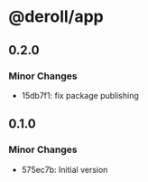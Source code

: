 # @deroll/app

## 0.2.0

### Minor Changes

-   15db7f1: fix package publishing

## 0.1.0

### Minor Changes

-   575ec7b: Initial version
